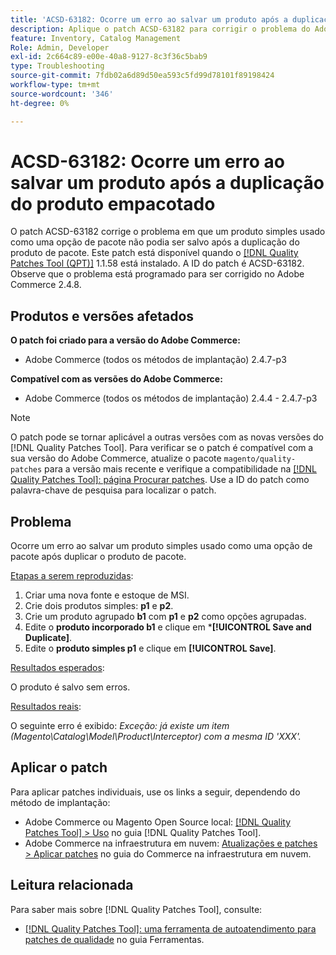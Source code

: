 ```yaml
---
title: 'ACSD-63182: Ocorre um erro ao salvar um produto após a duplicação do produto empacotado'
description: Aplique o patch ACSD-63182 para corrigir o problema do Adobe Commerce em que ocorre um erro ao salvar um produto depois que um pacote de produto é duplicado com o MSI ativado.
feature: Inventory, Catalog Management
Role: Admin, Developer
exl-id: 2c664c89-e00e-40a8-9127-8c3f36c5bab9
type: Troubleshooting
source-git-commit: 7fdb02a6d89d50ea593c5fd99d78101f89198424
workflow-type: tm+mt
source-wordcount: '346'
ht-degree: 0%

---
```


# ACSD-63182: Ocorre um erro ao salvar um produto após a duplicação do produto empacotado

O patch ACSD-63182 corrige o problema em que um produto simples usado como uma opção de pacote não podia ser salvo após a duplicação do produto de pacote. Este patch está disponível quando o [[!DNL Quality Patches Tool (QPT)]](/help/tools/quality-patches-tool/quality-patches-tool-to-self-serve-quality-patches.md) 1.1.58 está instalado. A ID do patch é ACSD-63182. Observe que o problema está programado para ser corrigido no Adobe Commerce 2.4.8.

## Produtos e versões afetados

**O patch foi criado para a versão do Adobe Commerce:**

* Adobe Commerce (todos os métodos de implantação) 2.4.7-p3

**Compatível com as versões do Adobe Commerce:**

* Adobe Commerce (todos os métodos de implantação) 2.4.4 - 2.4.7-p3

>[!NOTE]
>
>O patch pode se tornar aplicável a outras versões com as novas versões do [!DNL Quality Patches Tool]. Para verificar se o patch é compatível com a sua versão do Adobe Commerce, atualize o pacote `magento/quality-patches` para a versão mais recente e verifique a compatibilidade na [[!DNL Quality Patches Tool]: página Procurar patches](https://experienceleague.adobe.com/tools/commerce-quality-patches/index.html?lang=pt-BR). Use a ID do patch como palavra-chave de pesquisa para localizar o patch.

## Problema

Ocorre um erro ao salvar um produto simples usado como uma opção de pacote após duplicar o produto de pacote.

<u>Etapas a serem reproduzidas</u>:

1. Criar uma nova fonte e estoque de MSI.
1. Crie dois produtos simples: **p1** e **p2**.
1. Crie um produto agrupado **b1** com **p1** e **p2** como opções agrupadas.
1. Edite o **produto incorporado b1** e clique em ***[!UICONTROL Save and Duplicate]**.
1. Edite o **produto simples p1** e clique em **[!UICONTROL Save]**.

<u>Resultados esperados</u>:

O produto é salvo sem erros.

<u>Resultados reais</u>:

O seguinte erro é exibido:
*Exceção: já existe um item (Magento\Catalog\Model\Product\Interceptor) com a mesma ID &#39;XXX&#39;.*

## Aplicar o patch

Para aplicar patches individuais, use os links a seguir, dependendo do método de implantação:

* Adobe Commerce ou Magento Open Source local: [[!DNL Quality Patches Tool] > Uso](/help/tools/quality-patches-tool/usage.md) no guia [!DNL Quality Patches Tool].
* Adobe Commerce na infraestrutura em nuvem: [Atualizações e patches > Aplicar patches](https://experienceleague.adobe.com/docs/commerce-cloud-service/user-guide/develop/upgrade/apply-patches.html?lang=pt-BR) no guia do Commerce na infraestrutura em nuvem.

## Leitura relacionada

Para saber mais sobre [!DNL Quality Patches Tool], consulte:

* [[!DNL Quality Patches Tool]: uma ferramenta de autoatendimento para patches de qualidade](/help/tools/quality-patches-tool/quality-patches-tool-to-self-serve-quality-patches.md) no guia Ferramentas.
